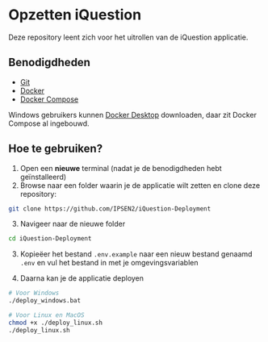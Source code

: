 # Opzetten iQuestion

Deze repository leent zich voor het uitrollen van de iQuestion applicatie.

## Benodigdheden

* [Git](https://git-scm.com/downloads)
* [Docker](https://docs.docker.com/get-docker/)
* [Docker Compose](https://docs.docker.com/compose/install/)

Windows gebruikers kunnen [Docker Desktop](https://docs.docker.com/desktop/install/windows-install/) downloaden, daar zit Docker Compose al ingebouwd.

## Hoe te gebruiken?

1. Open  een **nieuwe** terminal (nadat je de benodigdheden hebt geïnstalleerd)
2. Browse naar een folder waarin je de applicatie wilt zetten en clone deze repository:

```Bash
git clone https://github.com/IPSEN2/iQuestion-Deployment
```

3. Navigeer naar de nieuwe folder

```Bash
cd iQuestion-Deployment
```

3. Kopieëer het bestand `.env.example` naar een nieuw bestand genaamd `.env` en vul het bestand in met je omgevingsvariablen

4. Daarna kan je de applicatie deployen

```Bash
# Voor Windows
./deploy_windows.bat
```

```Bash
# Voor Linux en MacOS
chmod +x ./deploy_linux.sh
./deploy_linux.sh
```
